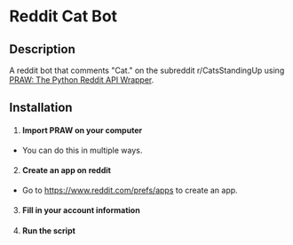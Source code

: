 # Reddit Cat Bot

## Description

A reddit bot that comments "Cat." on the subreddit r/CatsStandingUp using [PRAW: The Python Reddit API Wrapper](https://praw.readthedocs.io/en/latest/).

## Installation

1. #### Import PRAW on your computer

* You can do this in multiple ways.

2. #### Create an app on reddit

* Go to https://www.reddit.com/prefs/apps to create an app.

3. #### Fill in your account information

4. #### Run the script






